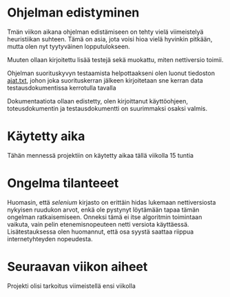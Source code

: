 # Ohjelman edistyminen

Tmän viikon aikana ohjelman edistämiseen on tehty vielä viimeistelyä heuristiikan suhteen. Tämä on asia, jota voisi hioa vielä hyvinkin pitkään, mutta olen nyt tyytyväinen lopputulokseen.

Muuten ollaan kirjoitettu lisää testejä sekä muokattu, miten nettiversio toimii.

Ohjelman suorituskyvyn testaamista helpottaakseni olen luonut tiedoston [ajat.txt](../../data/ajat.txt), johon joka suorituskerran jälkeen kirjoitetaan sne kerran data testausdokumentissa kerrotulla tavalla

Dokumentaatiota ollaan edistetty, olen kirjoittanut käyttöohjeen, toteusdokumentin ja testausdokumentti on suurimmaksi osaksi valmis.

# Käytetty aika

Tähän mennessä projektiin on käytetty aikaa tällä viikolla 15 tuntia

# Ongelma tilanteeet

Huomasin, että _selenium_ kirjasto on erittäin hidas lukemaan nettiversiosta nykyisen ruudukon arvot, enkä ole pystynyt löytämään tapaa tämän ongelman
ratkaisemiseen. Onneksi tämä ei itse algoritmin toimintaan vaikuta, vain pelin etenemisnopeuteen netti versiota käyttäessä. Lisätestauksessa olen huomannut, että osa syystä saattaa riippua internetyhteyden nopeudesta.

# Seuraavan viikon aiheet

Projekti olisi tarkoitus viimeistellä ensi viikolla
